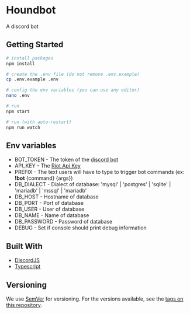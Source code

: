 # Houndbot

A discord bot

## Getting Started

```bash
# install packages
npm install

# create the .env file (do not remove .env.example)
cp .env.example .env

# config the env variables (you can use any editor)
nano .env

# run
npm start

# run (with auto-restart)
npm run watch
```

## Env variables
* BOT_TOKEN - The token of the [discord bot](https://discordapp.com/developers/applications/)
* API_KEY - The [Riot Api Key](https://developer.riotgames.com/)
* PREFIX - The text users will have to type to trigger bot commands (ex: **!bot** {command} {args})
* DB_DIALECT - Dialect of database: 'mysql' | 'postgres' | 'sqlite' | 'mariadb' | 'mssql' | 'mariadb'
* DB_HOST - Hostname of database
* DB_PORT - Port of database
* DB_USER - User of database
* DB_NAME - Name of database
* DB_PASSWORD - Password of database
* DEBUG - Set if console should print debug information

## Built With

* [DiscordJS](https://discord.js.org/#/)
* [Typescript](https://www.typescriptlang.org/)

## Versioning

We use [SemVer](http://semver.org/) for versioning. For the versions available, see the [tags on this repository](https://github.com/your/project/tags).
